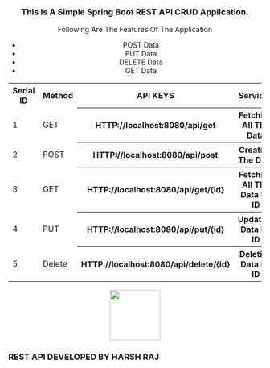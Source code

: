 <center>
  <h3>This Is A Simple Spring Boot REST API CRUD Application.</h3>
  <p>Following Are The Features Of The Application</p>
  <ul>
    <li>POST Data</li>
     <li>PUT Data</li>
      <li>DELETE Data</li>
       <li>GET Data</li>
  </ul>

  <table>
    <tr>
    <th>Serial ID</th>
    <th>Method</th>
    <th>API KEYS</th>
    <th>Services</th>
    </tr>
        <tr>
    <td>1</td>
    <td>GET</td>
    <th>HTTP://localhost:8080/api/get</th>
    <th>Fetching All The Data</th>
    </tr>
            <tr>
    <td>2</td>
    <td>POST</td>
    <th>HTTP://localhost:8080/api/post</th>
    <th>Creating The Data</th>
    </tr>
            <tr>
    <td>3</td>
    <td>GET</td>
    <th>HTTP://localhost:8080/api/get/{id}</th>
    <th>Fetching All The Data By ID</th>
    </tr>
            <tr>
    <td>4</td>
    <td>PUT</td>
    <th>HTTP://localhost:8080/api/put/{id}</th>
    <th>Updating Data By ID</th>
    </tr>
                <tr>
    <td>5</td>
    <td>Delete</td>
    <th>HTTP://localhost:8080/api/delete/{id}</th>
    <th>Deleting Data By ID</th>
    </tr>
  </table>
<img src = "https://drive.google.com/file/d/157Hj0f88idZYePdN7zBy0IoDdXEQodRF/view?usp=drive_link" width = "100"> 

  </center>

  <h3>REST API DEVELOPED BY HARSH RAJ</h3>
